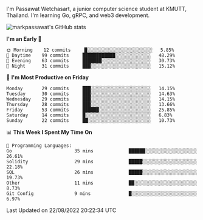
I'm Passawat Wetchasart, a junior computer science student at KMUTT, Thailand. I'm learning Go, gRPC, and web3 development.


![markpassawat's GitHub stats](https://github-readme-stats.vercel.app/api?username=markpassawat&show_icons=true&theme=radical)

<!--START_SECTION:waka-->
**I'm an Early 🐤** 

```text
🌞 Morning    12 commits     █░░░░░░░░░░░░░░░░░░░░░░░░   5.85% 
🌆 Daytime    99 commits     ████████████░░░░░░░░░░░░░   48.29% 
🌃 Evening    63 commits     ███████░░░░░░░░░░░░░░░░░░   30.73% 
🌙 Night      31 commits     ███░░░░░░░░░░░░░░░░░░░░░░   15.12%

```
📅 **I'm Most Productive on Friday** 

```text
Monday       29 commits     ███░░░░░░░░░░░░░░░░░░░░░░   14.15% 
Tuesday      30 commits     ███░░░░░░░░░░░░░░░░░░░░░░   14.63% 
Wednesday    29 commits     ███░░░░░░░░░░░░░░░░░░░░░░   14.15% 
Thursday     28 commits     ███░░░░░░░░░░░░░░░░░░░░░░   13.66% 
Friday       53 commits     ██████░░░░░░░░░░░░░░░░░░░   25.85% 
Saturday     14 commits     █░░░░░░░░░░░░░░░░░░░░░░░░   6.83% 
Sunday       22 commits     ██░░░░░░░░░░░░░░░░░░░░░░░   10.73%

```


📊 **This Week I Spent My Time On** 

```text
💬 Programming Languages: 
Go                       35 mins             ██████░░░░░░░░░░░░░░░░░░░   26.61% 
Solidity                 29 mins             █████░░░░░░░░░░░░░░░░░░░░   22.18% 
SQL                      26 mins             █████░░░░░░░░░░░░░░░░░░░░   19.73% 
Other                    11 mins             ██░░░░░░░░░░░░░░░░░░░░░░░   8.73% 
Git Config               9 mins              █░░░░░░░░░░░░░░░░░░░░░░░░   6.97%

```


 Last Updated on 22/08/2022 20:22:34 UTC
<!--END_SECTION:waka-->

<!--
**markpassawat/markpassawat** is a ✨ _special_ ✨ repository because its `README.md` (this file) appears on your GitHub profile.

Here are some ideas to get you started:

- 🔭 I’m currently working on ...
- 🌱 I’m currently learning ...
- 👯 I’m looking to collaborate on ...
- 🤔 I’m looking for help with ...
- 💬 Ask me about ...
- 📫 How to reach me: ...
- 😄 Pronouns: He/Him
- ⚡ Fun fact: ...
-->

